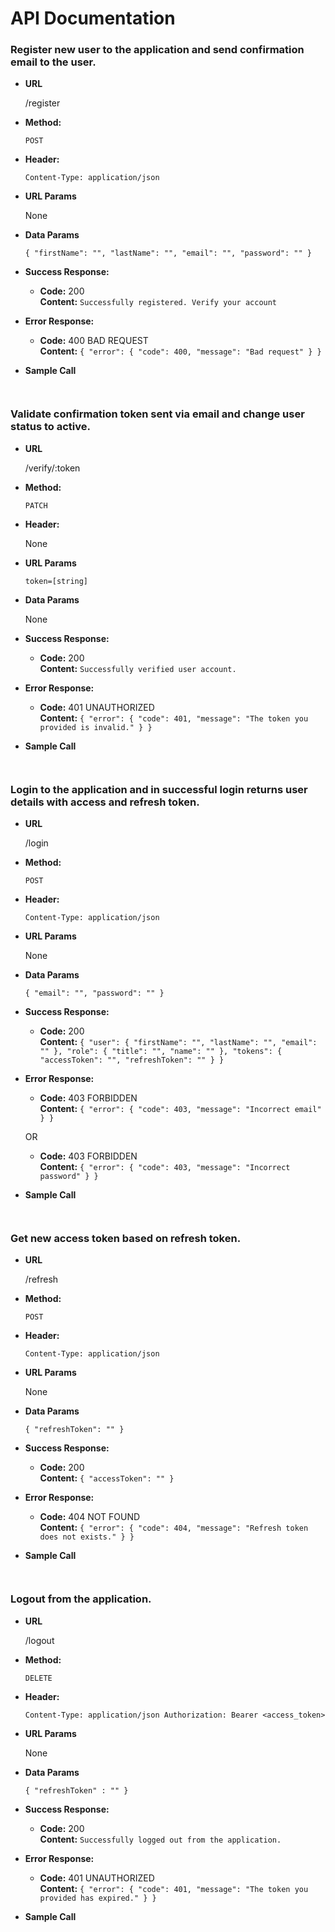 # API Documentation

### Register new user to the application and send confirmation email to the user.
* **URL**

  /register

* **Method:**

  `POST`

* **Header:**

  `Content-Type: application/json`

*  **URL Params**

	None

* **Data Params**

	`{
		"firstName": "",
		"lastName": "",
		"email": "",
		"password": ""
	}`

* **Success Response:**

  * **Code:** 200 <br />
    **Content:** `Successfully registered. Verify your account`

* **Error Response:**

  * **Code:** 400 BAD REQUEST <br />
    **Content:**
    			`{
    				"error": {
       				 	"code": 400,
        				"message": "Bad request"
    				}
				}`

* **Sample Call**

	``` ```

### Validate confirmation token sent via email and change user status to active.

* **URL**

  /verify/:token

* **Method:**

  `PATCH`

* **Header:**

  None

*  **URL Params**

	`token=[string]`

* **Data Params**

	None

* **Success Response:**

  * **Code:** 200 <br />
    **Content:** `Successfully verified user account.`

* **Error Response:**

  * **Code:** 401 UNAUTHORIZED <br />
    **Content:**
    			`{
    				"error": {
        				"code": 401,
        				"message": "The token you provided is invalid."
    				}
				}`

* **Sample Call**

	``` ```


### Login to the application and in successful login returns user details with access and refresh token.

* **URL**

  /login

* **Method:**

  `POST`

* **Header:**

  `Content-Type: application/json`

*  **URL Params**

	None

* **Data Params**

	`{
		"email": "",
		"password": ""
	}`

* **Success Response:**

  * **Code:** 200 <br />
    **Content:**
    			`{
				    "user": {
				        "firstName": "",
				        "lastName": "",
				        "email": ""
				    },
				    "role": {
				        "title": "",
				        "name": ""
				    },
				    "tokens": {
				        "accessToken": "",
				        "refreshToken": ""
				    }
				}`

* **Error Response:**

  * **Code:** 403 FORBIDDEN <br />
    **Content:**
    			`{
				    "error": {
				        "code": 403,
				        "message": "Incorrect email"
				    }
				}`

  OR

  * **Code:** 403 FORBIDDEN <br />
    **Content:**
    			`{
				    "error": {
				        "code": 403,
				        "message": "Incorrect password"
				    }
				}`

* **Sample Call**

	``` ```

### Get new access token based on refresh token.

* **URL**

  /refresh

* **Method:**

  `POST`

* **Header:**

  `Content-Type: application/json`

*  **URL Params**

	None

* **Data Params**

	`{
		"refreshToken": ""
	}`

* **Success Response:**

  * **Code:** 200 <br />
    **Content:**
    			`{
				    "accessToken": ""
				}`

* **Error Response:**

  * **Code:** 404 NOT FOUND <br />
    **Content:**
    			`{
				    "error": {
				        "code": 404,
				        "message": "Refresh token does not exists."
				    }
				}`

* **Sample Call**

	``` ```

### Logout from the application.

* **URL**

  /logout

* **Method:**

  `DELETE`

* **Header:**

  `Content-Type: application/json
  Authorization: Bearer <access_token>`

*  **URL Params**

	None

* **Data Params**

	`{
		"refreshToken" : ""
	}`

* **Success Response:**

  * **Code:** 200 <br />
    **Content:** `Successfully logged out from the application.`

* **Error Response:**

  * **Code:** 401 UNAUTHORIZED <br />
    **Content:**
    			`{
				    "error": {
				        "code": 401,
				        "message": "The token you provided has expired."
				    }
				}`

* **Sample Call**

	``` ```